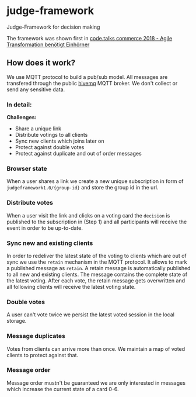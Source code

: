 # judge-framework

Judge-Framework for decision making

The framework was shown first in [code.talks commerce 2018 - Agile Transformation benötigt Einhörner](https://www.youtube.com/watch?v=t4eVn_MxOUQ)

## How does it work?

We use MQTT protocol to build a pub/sub model. All messages are transfered through the public [hivemq](https://www.hivemq.com/public-mqtt-broker/) MQTT broker.
We don't collect or send any sensitive data.

### In detail:

**Challenges:**

- Share a unique link
- Distribute votings to all clients
- Sync new clients which joins later on
- Protect against double votes
- Protect against duplicate and out of order messages

### Browser state

When a user shares a link we create a new unique subscription in form of `judgeframework1.0/{group-id}` and store the group id in the url.

### Distribute votes

When a user visit the link and clicks on a voting card the `decision` is published to the subscription in (Step 1) and all participants will receive the event in order to be up-to-date.

### Sync new and existing clients

In order to redeliver the latest state of the voting to clients which are out of sync we use the `retain` mechanism in the MQTT protocol. It allows to mark a published message as `retain`. A retain message is automatically published to all new and existing clients. The message contains the complete state of the latest voting. After each vote, the retain message gets overwritten and all following clients will receive the latest voting state.

### Double votes

A user can't vote twice we persist the latest voted session in the local storage.

### Message duplicates

Votes from clients can arrive more than once. We maintain a map of voted clients to protect against that.

### Message order

Message order mustn't be guaranteed we are only interested in messages which increase the current state of a card 0-6.
